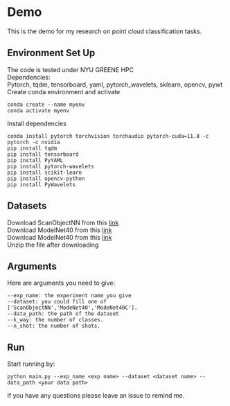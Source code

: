 # Demo
This is the demo for my research on point cloud classification tasks.<br />



## Environment Set Up
The code is tested under NYU GREENE HPC <br />
Dependencies:<br />
Pytorch, tqdm, tensorboard, yaml, pytorch_wavelets, sklearn, opencv, pywt<br />
Create conda environment and activate<br />
```
conda create --name myenv
conda activate myenv
```
Install dependencies<br />
```
conda install pytorch torchvision torchaudio pytorch-cuda=11.8 -c pytorch -c nvidia
pip install tqdm
pip install tensorboard
pip install PyYAML
pip install pytorch-wavelets
pip install scikit-learn
pip install opencv-python
pip install PyWavelets
```
## Datasets
Download ScanObjectNN from this [link](https://drive.google.com/file/d/1xzh7a__wHvg6lUAWi-Hbanyt4XHPtw0Y/view)<br />
Download ModelNet40 from this [link](https://drive.google.com/file/d/10faoJ5rRT96Nhdqo9tGD3q7Vg_ZZ2apZ/view)<br />
Download ModelNet40 from this [link](https://drive.google.com/file/d/1EFbGbtmORogjbbQ22giChio3i_G5Oahk/view)<br />
Unzip the file after downloading<br />

## Arguments
Here are arguments you need to give:
```
--exp_name: the experiment name you give  
--dataset: you could fill one of ['ScanObjectNN','ModeNet40','ModeNet40C'].  
--data_path: the path of the dataset  
--k_way: the number of classes.  
--n_shot: the number of shots.  
```
## Run
Start running by:<br />
```
python main.py --exp_name <exp name> --dataset <dataset name> --data_path <your data path>  
```
If you have any questions please leave an issue to remind me.

